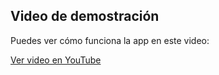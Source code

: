 ## Video de demostración

Puedes ver cómo funciona la app en este video:

[Ver video en YouTube](https://www.youtube.com/watch?v=tu_video_id)
